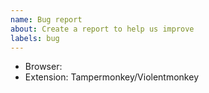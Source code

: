 ```yaml
---
name: Bug report
about: Create a report to help us improve
labels: bug
---
```


<!-- Description if the title is not enough -->


- Browser: 
- Extension: Tampermonkey/Violentmonkey